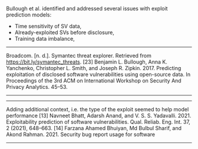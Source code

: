 
Bullough et al. identified and addressed several issues with exploit prediction models:

- Time sensitivity of SV data,
- Already-exploited SVs before disclosure,
- Training data imbalance, 

***
Broadcom. [n. d.]. Symantec threat explorer. Retrieved from https://bit.ly/symantec_threats. [23] Benjamin L. Bullough, Anna K. Yanchenko, Christopher L. Smith, and Joseph R. Zipkin. 2017. Predicting exploitation of disclosed software vulnerabilities using open-source data. In Proceedings of the 3rd ACM on International Workshop on Security And Privacy Analytics. 45–53. 
***


***
Adding additional context, i.e. the type of the exploit seemed to help model performance
[13] Navneet Bhatt, Adarsh Anand, and V. S. S. Yadavalli. 2021. Exploitability prediction of software vulnerabilities. Qual. Reliab. Eng. Int. 37, 2 (2021), 648–663. [14] Farzana Ahamed Bhuiyan, Md Bulbul Sharif, and Akond Rahman. 2021. Security bug report usage for software
***

